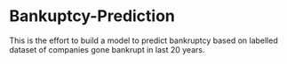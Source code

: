 # Bankuptcy-Prediction
This is the effort to build a model to predict bankruptcy based on labelled dataset of companies gone bankrupt in last 20 years.
